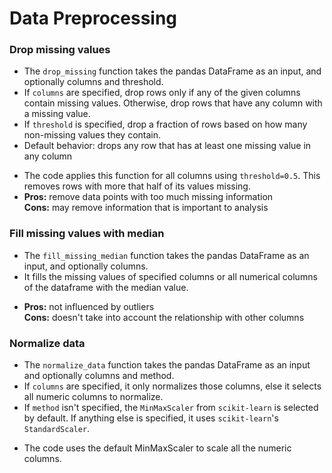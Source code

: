 # Data Preprocessing
### Drop missing values
- The `drop_missing` function takes the pandas DataFrame as an input, and optionally columns and threshold.  
- If `columns` are specified, drop rows only if any of the given columns contain missing values. Otherwise, drop rows that have any column with a missing value.
- If `threshold` is specified, drop a fraction of rows based on how many non-missing values they contain.
- Default behavior: drops any row that has at least one missing value in any column  

+ The code applies this function for all columns using `threshold=0.5`. This removes rows with more that half of its values missing.
+ **Pros:** remove data points with too much missing information  
**Cons:** may remove information that is important to analysis

### Fill missing values with median
- The `fill_missing_median` function takes the pandas DataFrame as an input, and optionally columns.
- It fills the missing values of specified columns or all numerical columns of the dataframe with the median value.
+ **Pros:** not influenced by outliers  
**Cons:** doesn't take into account the relationship with other columns

### Normalize data
- The `normalize_data` function takes the pandas DataFrame as an input and optionally columns and method.
- If `columns` are specified, it only normalizes those columns, else it selects all numeric columns to normalize.
- If `method` isn't specified, the `MinMaxScaler` from `scikit-learn` is selected by default. If anything else is specified, it uses `scikit-learn`'s `StandardScaler`.
+ The code uses the default MinMaxScaler to scale all the numeric columns.